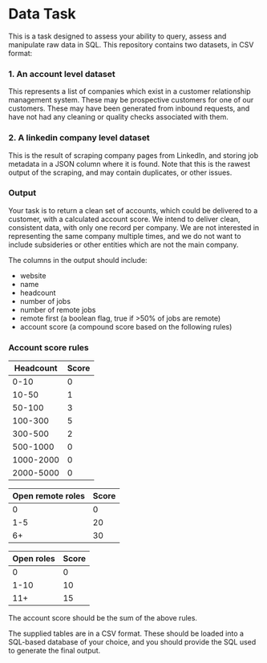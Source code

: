 # Data Task

This is a task designed to assess your ability to query, assess and manipulate raw data in SQL. This repository contains two datasets, in CSV format:

### 1. An account level dataset
This represents a list of companies which exist in a customer relationship management system. These may be prospective customers for one of our customers. These may have been generated
from inbound requests, and have not had any cleaning or quality checks associated with them.

### 2. A linkedin company level dataset
This is the result of scraping company pages from LinkedIn, and storing job metadata in a JSON column where it is found.
Note that this is the rawest output of the scraping, and may contain duplicates, or other issues.

### Output

Your task is to return a clean set of accounts, which could be delivered to a customer, with a calculated account score. We intend to deliver
clean, consistent data, with only one record per company. We are not interested in representing the same company multiple times, and
we do not want to include subsideries or other entities which are not the main company.

The columns in the output should include:

- website
- name
- headcount
- number of jobs
- number of remote jobs
- remote first (a boolean flag, true if >50% of jobs are remote)
- account score (a compound score based on the following rules)


### Account score rules



| Headcount | Score |
| -------------- | --------- |
| 0-10           |     0      |
| 10-50          | 1         |
| 50-100         | 3         |
| 100-300        | 5         |
| 300-500        | 2         |
| 500-1000       |      0     |
| 1000-2000      |       0    |
| 2000-5000      |0|


| Open remote roles | Score|
| ----------------------- | --------- |
| 0           |    0       |
| 1-5                     | 20        |
| 6+                      | 30        |


| Open roles | Score|
| ----------------------- | --------- |
| 0  |  0         |
| 1-10           | 10        |
| 11+           | 15        |

The account score should be the sum of the above rules.


The supplied tables are in a CSV format. These should be loaded into a SQL-based database of your choice, and you should provide the SQL
used to generate the final output.

